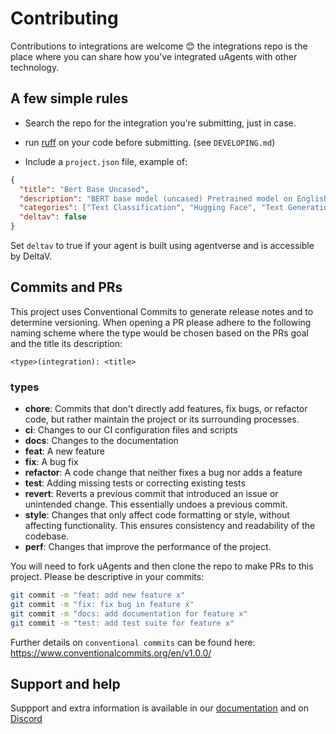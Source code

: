 # Contributing

Contributions to integrations are welcome 😊 the integrations repo is the place where you can share how you've integrated uAgents with other technology.

## A few simple rules

- Search the repo for the integration you're submitting, just in case.

- run [ruff](https://github.com/astral-sh/ruff) on your code before submitting. (see `DEVELOPING.md`)

- Include a `project.json` file, example of:

```json
{
  "title": "Bert Base Uncased",
  "description": "BERT base model (uncased) Pretrained model on English language using a masked language modeling (MLM) objective.",
  "categories": ["Text Classification", "Hugging Face", "Text Generation"],
  "deltav": false
}
```

Set `deltav` to true if your agent is built using agentverse and is accessible by DeltaV.

## Commits and PRs

This project uses Conventional Commits to generate release notes and to determine versioning.
When opening a PR please adhere to the following naming scheme where the type would be chosen based on the PRs goal and the title its description:

```
<type>(integration): <title>
```

### types

- **chore**: Commits that don't directly add features, fix bugs, or refactor code, but rather maintain the project or its surrounding processes.
- **ci**: Changes to our CI configuration files and scripts
- **docs**: Changes to the documentation
- **feat**: A new feature
- **fix**: A bug fix
- **refactor**: A code change that neither fixes a bug nor adds a feature
- **test**: Adding missing tests or correcting existing tests
- **revert**: Reverts a previous commit that introduced an issue or unintended change. This essentially undoes a previous commit.
- **style**: Changes that only affect code formatting or style, without affecting functionality. This ensures consistency and readability of the codebase.
- **perf**: Changes that improve the performance of the project.

You will need to fork uAgents and then clone the repo to make PRs to this project. Please be descriptive in your commits:

```bash
git commit -m "feat: add new feature x"
git commit -m "fix: fix bug in feature x"
git commit -m "docs: add documentation for feature x"
git commit -m "test: add test suite for feature x"
```

Further details on `conventional commits` can be found here: <https://www.conventionalcommits.org/en/v1.0.0/>

## Support and help

Suppport and extra information is available in our [documentation](https://fetch.ai/docs) and on [Discord](https://discord.com/invite/fetchai)
